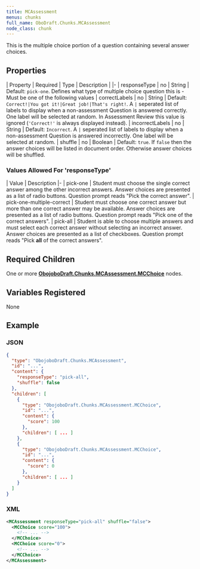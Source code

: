 ```yaml
---
title: MCAssessment
menus: chunks
full_name: OboDraft.Chunks.MCAssessment
node_class: chunk
---
```

This is the multiple choice portion of a question containing several answer choices.

## Properties

| Property | Required | Type | Description |
|-
| responseType | no | String | Default: `pick-one`.  Defines what type of multiple choice question this is - Must be one of the following values
| correctLabels | no | String | Default: `Correct!|You got it!|Great job!|That's right!`. A `|` seperated list of labels to display when a non-assessment Question is answered correctly. One label will be selected at random. In Assessment Review this value is ignored (`'Correct!'` is always displayed instead).
| incorrectLabels | no | String | Default: `Incorrect`. A `|` seperated list of labels to display when a non-assessment Question is answered incorrectly. One label will be selected at random.
| shuffle | no | Boolean | Default: `true`. If `false` then the answer choices will be listed in document order. Otherwise answer choices will be shuffled.


### Values Allowed For 'responseType'

| Value | Description
|-
| pick-one | Student must choose the single correct answer among the other incorrect answers. Answer choices are presented as a list of radio buttons. Question prompt reads "Pick the correct answer".
| pick-one-multiple-correct | Student must choose one correct answer but more than one correct answer may be available. Answer choices are presented as a list of radio buttons. Question prompt reads "Pick one of the correct answers".
| pick-all | Student is able to choose multiple answers and must select each correct answer without selecting an incorrect answer. Answer choices are presented as a list of checkboxes. Question prompt reads "Pick **all** of the correct answers".

## Required Children

One or more **[ObojoboDraft.Chunks.MCAssessment.MCChoice](obonode_mcchoice.md)** nodes.

## Variables Registered

None


## Example

### JSON

```json
{
  "type": "ObojoboDraft.Chunks.MCAssessment",
  "id": "...",
  "content": {
    "responseType": "pick-all",
    "shuffle": false
  },
  "children": [
    {
      "type": "ObojoboDraft.Chunks.MCAssessment.MCChoice",
      "id": "...",
      "content": {
        "score": 100
      },
      "children": [ ... ]
    },
    {
      "type": "ObojoboDraft.Chunks.MCAssessment.MCChoice",
      "id": "...",
      "content": {
        "score": 0
      },
      "children": [ ... ]
    }
  ]
}
```

### XML

```xml
<MCAssessment responseType="pick-all" shuffle="false">
  <MCChoice score="100">
    <!-- ... -->
  </MCChoice>
  <MCChoice score="0">
    <!-- ... -->
  </MCChoice>
</MCAssessment>
```
